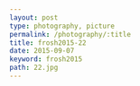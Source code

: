 ```yaml
---
layout: post
type: photography, picture
permalink: /photography/:title
title: frosh2015-22
date: 2015-09-07
keyword: frosh2015
path: 22.jpg
---
```



